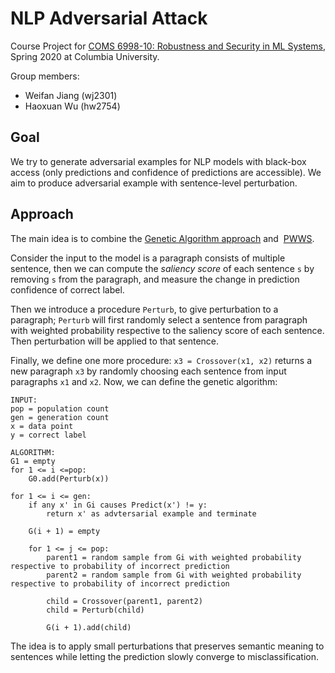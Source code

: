 # NLP Adversarial Attack

Course Project for [COMS 6998-10: Robustness and Security in ML Systems](http://www.cs.columbia.edu/~junfeng/20sp-e6998/), Spring 2020 at Columbia University.

Group members:
- Weifan Jiang (wj2301)
- Haoxuan Wu (hw2754)

## Goal

We try to generate adversarial examples for NLP models with black-box access (only predictions and confidence of predictions are accessible). We aim to produce adversarial example with sentence-level perturbation.

## Approach

The main idea is to combine the [Genetic Algorithm approach](https://www.aclweb.org/anthology/D18-1316/) and  [PWWS](https://www.aclweb.org/anthology/P19-1103.pdf).

Consider the input to the model is a paragraph consists of multiple sentence, then we can compute the _saliency score_ of each sentence `s` by removing `s` from the paragraph, and measure the change in prediction confidence of correct label.

Then we introduce a procedure `Perturb`, to give perturbation to a paragraph; `Perturb` will first randomly select a sentence from paragraph with weighted probability respective to the saliency score of each sentence. Then perturbation will be applied to that sentence.

Finally, we define one more procedure: `x3 = Crossover(x1, x2)` returns a new paragraph `x3` by randomly choosing each sentence from input paragraphs `x1` and `x2`. Now, we can define the genetic algorithm:

```
INPUT:
pop = population count
gen = generation count
x = data point
y = correct label

ALGORITHM:
G1 = empty
for 1 <= i <=pop:
    G0.add(Perturb(x))

for 1 <= i <= gen:
    if any x' in Gi causes Predict(x') != y:
        return x' as advtersarial example and terminate
    
    G(i + 1) = empty
    
    for 1 <= j <= pop:
        parent1 = random sample from Gi with weighted probability respective to probability of incorrect prediction
        parent2 = random sample from Gi with weighted probability respective to probability of incorrect prediction
        
        child = Crossover(parent1, parent2)
        child = Perturb(child)
        
        G(i + 1).add(child)
```

The idea is to apply small perturbations that preserves semantic meaning to sentences while letting the prediction slowly converge to misclassification.
